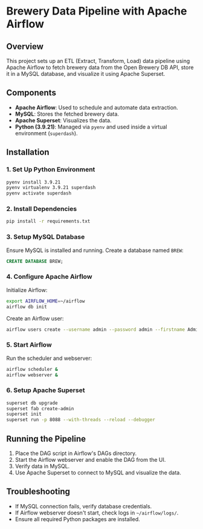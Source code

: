 # Brewery Data Pipeline with Apache Airflow

## Overview
This project sets up an ETL (Extract, Transform, Load) data pipeline using Apache Airflow to fetch brewery data from the Open Brewery DB API, store it in a MySQL database, and visualize it using Apache Superset.

## Components
- **Apache Airflow**: Used to schedule and automate data extraction.
- **MySQL**: Stores the fetched brewery data.
- **Apache Superset**: Visualizes the data.
- **Python (3.9.21)**: Managed via `pyenv` and used inside a virtual environment (`superdash`).

## Installation
### 1. Set Up Python Environment
```sh
pyenv install 3.9.21
pyenv virtualenv 3.9.21 superdash
pyenv activate superdash
```

### 2. Install Dependencies
```sh
pip install -r requirements.txt
```

### 3. Setup MySQL Database
Ensure MySQL is installed and running. Create a database named `BREW`:
```sql
CREATE DATABASE BREW;
```

### 4. Configure Apache Airflow
Initialize Airflow:
```sh
export AIRFLOW_HOME=~/airflow
airflow db init
```
Create an Airflow user:
```sh
airflow users create --username admin --password admin --firstname Admin --lastname User --role Admin --email admin@example.com
```

### 5. Start Airflow
Run the scheduler and webserver:
```sh
airflow scheduler &
airflow webserver &
```

### 6. Setup Apache Superset
```sh
superset db upgrade
superset fab create-admin
superset init
superset run -p 8088 --with-threads --reload --debugger
```

## Running the Pipeline
1. Place the DAG script in Airflow's DAGs directory.
2. Start the Airflow webserver and enable the DAG from the UI.
3. Verify data in MySQL.
4. Use Apache Superset to connect to MySQL and visualize the data.

## Troubleshooting
- If MySQL connection fails, verify database credentials.
- If Airflow webserver doesn't start, check logs in `~/airflow/logs/`.
- Ensure all required Python packages are installed.


